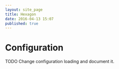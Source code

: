 ```yaml
---
layout: site_page
title: Hexagon
date: 2016-04-13 15:07
published: true
---
```


Configuration
=============

TODO Change configuration loading and document it.
